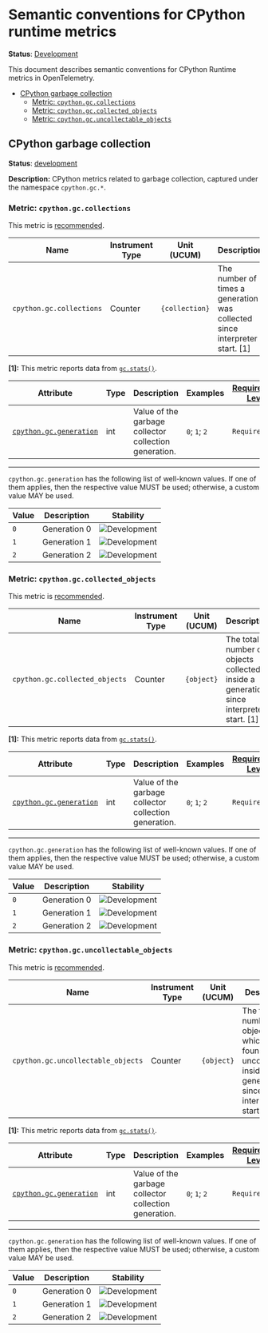 <!--- Hugo front matter used to generate the website version of this page:
linkTitle: CPython
--->

# Semantic conventions for CPython runtime metrics

**Status**: [Development][DocumentStatus]

This document describes semantic conventions for CPython Runtime metrics in OpenTelemetry.

<!-- toc -->

- [CPython garbage collection](#cpython-garbage-collection)
  - [Metric: `cpython.gc.collections`](#metric-cpythongccollections)
  - [Metric: `cpython.gc.collected_objects`](#metric-cpythongccollected_objects)
  - [Metric: `cpython.gc.uncollectable_objects`](#metric-cpythongcuncollectable_objects)

<!-- tocstop -->

## CPython garbage collection

**Status**: [development][DocumentStatus]

**Description:** CPython metrics related to garbage collection, captured under the namespace `cpython.gc.*`.

### Metric: `cpython.gc.collections`

This metric is [recommended][MetricRecommended].

<!-- semconv metric.cpython.gc.collections -->
<!-- NOTE: THIS TEXT IS AUTOGENERATED. DO NOT EDIT BY HAND. -->
<!-- see templates/registry/markdown/snippet.md.j2 -->
<!-- prettier-ignore-start -->
<!-- markdownlint-capture -->
<!-- markdownlint-disable -->

| Name     | Instrument Type | Unit (UCUM) | Description    | Stability | Entity Associations |
| -------- | --------------- | ----------- | -------------- | --------- | ------ |
| `cpython.gc.collections` | Counter | `{collection}` | The number of times a generation was collected since interpreter start. [1] | ![Development](https://img.shields.io/badge/-development-blue) |  |

**[1]:** This metric reports data from [`gc.stats()`](https://docs.python.org/3/library/gc.html#gc.get_stats).

| Attribute  | Type | Description  | Examples  | [Requirement Level](https://opentelemetry.io/docs/specs/semconv/general/attribute-requirement-level/) | Stability | Role |
|---|---|---|---|---|---|---|
| [`cpython.gc.generation`](/docs/registry/attributes/cpython.md) | int | Value of the garbage collector collection generation. | `0`; `1`; `2` | `Required` | ![Development](https://img.shields.io/badge/-development-blue) | |

---

`cpython.gc.generation` has the following list of well-known values. If one of them applies, then the respective value MUST be used; otherwise, a custom value MAY be used.

| Value  | Description | Stability |
|---|---|---|
| `0` | Generation 0 | ![Development](https://img.shields.io/badge/-development-blue) |
| `1` | Generation 1 | ![Development](https://img.shields.io/badge/-development-blue) |
| `2` | Generation 2 | ![Development](https://img.shields.io/badge/-development-blue) |

<!-- markdownlint-restore -->
<!-- prettier-ignore-end -->
<!-- END AUTOGENERATED TEXT -->
<!-- endsemconv -->

### Metric: `cpython.gc.collected_objects`

This metric is [recommended][MetricRecommended].

<!-- semconv metric.cpython.gc.collected_objects -->
<!-- NOTE: THIS TEXT IS AUTOGENERATED. DO NOT EDIT BY HAND. -->
<!-- see templates/registry/markdown/snippet.md.j2 -->
<!-- prettier-ignore-start -->
<!-- markdownlint-capture -->
<!-- markdownlint-disable -->

| Name     | Instrument Type | Unit (UCUM) | Description    | Stability | Entity Associations |
| -------- | --------------- | ----------- | -------------- | --------- | ------ |
| `cpython.gc.collected_objects` | Counter | `{object}` | The total number of objects collected inside a generation since interpreter start. [1] | ![Development](https://img.shields.io/badge/-development-blue) |  |

**[1]:** This metric reports data from [`gc.stats()`](https://docs.python.org/3/library/gc.html#gc.get_stats).

| Attribute  | Type | Description  | Examples  | [Requirement Level](https://opentelemetry.io/docs/specs/semconv/general/attribute-requirement-level/) | Stability | Role |
|---|---|---|---|---|---|---|
| [`cpython.gc.generation`](/docs/registry/attributes/cpython.md) | int | Value of the garbage collector collection generation. | `0`; `1`; `2` | `Required` | ![Development](https://img.shields.io/badge/-development-blue) | |

---

`cpython.gc.generation` has the following list of well-known values. If one of them applies, then the respective value MUST be used; otherwise, a custom value MAY be used.

| Value  | Description | Stability |
|---|---|---|
| `0` | Generation 0 | ![Development](https://img.shields.io/badge/-development-blue) |
| `1` | Generation 1 | ![Development](https://img.shields.io/badge/-development-blue) |
| `2` | Generation 2 | ![Development](https://img.shields.io/badge/-development-blue) |

<!-- markdownlint-restore -->
<!-- prettier-ignore-end -->
<!-- END AUTOGENERATED TEXT -->
<!-- endsemconv -->

### Metric: `cpython.gc.uncollectable_objects`

This metric is [recommended][MetricRecommended].

<!-- semconv metric.cpython.gc.uncollectable_objects -->
<!-- NOTE: THIS TEXT IS AUTOGENERATED. DO NOT EDIT BY HAND. -->
<!-- see templates/registry/markdown/snippet.md.j2 -->
<!-- prettier-ignore-start -->
<!-- markdownlint-capture -->
<!-- markdownlint-disable -->

| Name     | Instrument Type | Unit (UCUM) | Description    | Stability | Entity Associations |
| -------- | --------------- | ----------- | -------------- | --------- | ------ |
| `cpython.gc.uncollectable_objects` | Counter | `{object}` | The total number of objects which were found to be uncollectable inside a generation since interpreter start. [1] | ![Development](https://img.shields.io/badge/-development-blue) |  |

**[1]:** This metric reports data from [`gc.stats()`](https://docs.python.org/3/library/gc.html#gc.get_stats).

| Attribute  | Type | Description  | Examples  | [Requirement Level](https://opentelemetry.io/docs/specs/semconv/general/attribute-requirement-level/) | Stability | Role |
|---|---|---|---|---|---|---|
| [`cpython.gc.generation`](/docs/registry/attributes/cpython.md) | int | Value of the garbage collector collection generation. | `0`; `1`; `2` | `Required` | ![Development](https://img.shields.io/badge/-development-blue) | |

---

`cpython.gc.generation` has the following list of well-known values. If one of them applies, then the respective value MUST be used; otherwise, a custom value MAY be used.

| Value  | Description | Stability |
|---|---|---|
| `0` | Generation 0 | ![Development](https://img.shields.io/badge/-development-blue) |
| `1` | Generation 1 | ![Development](https://img.shields.io/badge/-development-blue) |
| `2` | Generation 2 | ![Development](https://img.shields.io/badge/-development-blue) |

<!-- markdownlint-restore -->
<!-- prettier-ignore-end -->
<!-- END AUTOGENERATED TEXT -->
<!-- endsemconv -->

[DocumentStatus]: https://github.com/open-telemetry/opentelemetry-specification/blob/v1.42.0/specification/document-status.md
[MetricRecommended]: /docs/general/metric-requirement-level.md#recommended
